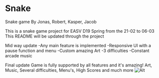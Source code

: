 # Snake
Snake game By Jonas, Robert, Kasper, Jacob

This is a snake game project for EASV D19 Spring from the 21-02 to 06-03
This README will be updated through the project

Mid way update
-Any main feature is implemented
-Responsive UI with a pause function and menu
-Custom amazing Art
-3 difficulties
-Constant arcade music

Final update 
Game is fully supported by all features and it's amazing!
Art, Music, Several difficulties, Menu's, High Scores and much more
![Alt](https://repobeats.axiom.co/api/embed/c97473850e5b39ae5cd5d8ecd4366862c57fbe62.svg "Repobeats analytics image")
